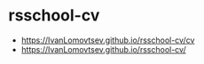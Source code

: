 # rsschool-cv
* https://IvanLomovtsev.github.io/rsschool-cv/cv
* https://IvanLomovtsev.github.io/rsschool-cv/